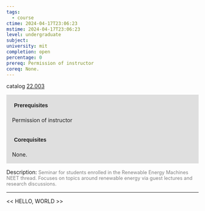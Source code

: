 ```yaml
---
tags:
  - course
ctime: 2024-04-17T23:06:23
mstime: 2024-04-17T23:06:23
level: undergraduate
subject: 
university: mit
completion: open
percentage: 0
prereq: Permission of instructor
coreq: None.
---
```


catalog [22.003](http://student.mit.edu/catalog/m22a.html#22.003)

<span style="display: block; padding: 15px; background-color: rgb(100, 100, 100, 0.2);"><font id="m_prereq2718_0" style="display: block; font-family: Arial, sans-serif; font-weight: bold; padding: 5px">Prerequisites</font><br><span id="prereq2718_0">Permission of instructor</span></span>
<span style="display: block; padding: 15px; background-color: rgb(100, 100, 100, 0.2);"><font id="m_coreq2718_0" style="display: block; font-family: Arial, sans-serif; font-weight: bold; padding: 5px">Corequisites</font><br><span id="coreq2718_0">None.</span></span>

<font style="">Description:</font>
<font style="color: grey; font-size: 0.8rem;">Seminar for students enrolled in the Renewable Energy Machines NEET thread. Focuses on topics around renewable energy via guest lectures and research discussions.</font>



---

<< HELLO, WORLD >>
